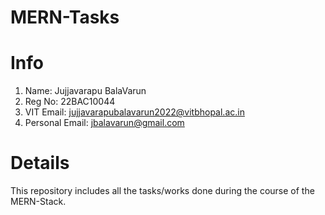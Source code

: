 # MERN-Tasks

# Info
1) Name: Jujjavarapu BalaVarun 
2) Reg No: 22BAC10044
3) VIT Email: jujjavarapubalavarun2022@vitbhopal.ac.in
4) Personal Email: jbalavarun@gmail.com

# Details
This repository includes all the tasks/works done during the course of the MERN-Stack.


